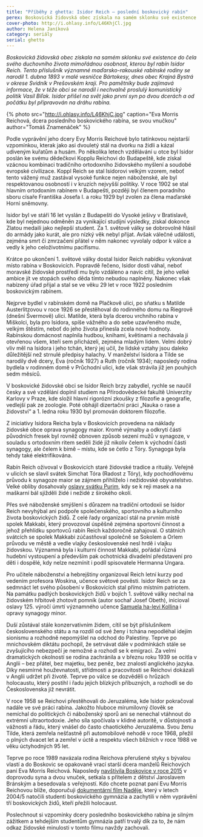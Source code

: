 ```yaml
---
title: "Příběhy z ghetta: Isidor Reich – poslední boskovický rabín"
perex: Boskovická židovská obec získala na samém sklonku své existence do čela svého duchovního života mimořádnou osobnost, kterou byl rabín Isidor Reich.
cover-photo: http://i.ohlasy.info/L46KhjCl.jpg
author: Helena Janíková
category: seriály
serial: ghetto
---
```


*Boskovická židovská obec získala na samém sklonku své existence do čela svého duchovního života mimořádnou osobnost, kterou byl rabín Isidor Reich. Tento příslušník významné maďarsko-rakouské rabínské rodiny se narodil 1. dubna 1893 v malé vesničce Bártokesy, dnes obec Krajná Bystrá v okrese Svidník v Prešovském kraji. Pro pamětníky bude zajímavá informace, že v téže obci se narodil i nechvalně proslulý komunistický politik Vasil Biľak. Isidor přišel na svět jako první syn po dvou dcerách a od počátku byl připravován na dráhu rabína.*

{% photo src="http://i.ohlasy.info/L46KhjC.jpg" caption="Eva Morris Reichová, dcera posledního boskovického rabína, se svou vnučkou" author="Tomáš Znamenáček" %}

Podle vyprávění jeho dcery Evy Morris Reichové bylo tatínkovou nejstarší vzpomínkou, kterak jako asi dvouletý stál na dvorku na židli a kázal udiveným kuřatům a husám. Po několika letech vzdělávání u otce byl Isidor poslán ke svému dědečkovi Kopplu Reichovi do Budapeště, kde získal vzácnou kombinaci tradičního ortodoxního židovského myšlení a soudobé evropské civilizace. Koppl Reich se stal Isidorovi velkým vzorem, neboť tento vážený muž zastával vysoké funkce nejen náboženské, ale byl respektovanou osobností i v kruzích nejvyšší politiky. V roce 1902 se stal hlavním ortodoxním rabínem v Budapešti, později byl členem poradního sboru císaře Františka Josefa I. a roku 1929 byl zvolen za člena maďarské Horní sněmovny.

Isidor byl ve stáří 16 let vyslán z Budapešti do Vysoké ješivy v Bratislavě, kde byl nejednou odměněn za vynikající studijní výsledky, získal dokonce Zlatou medaili jako nejlepší student. Za 1. světové války se dobrovolně hlásil do armády jako kurát, ale pro nízký věk nebyl přijat. Avšak válečné události, zejména smrt či zmrzačení přátel v něm nakonec vyvolaly odpor k válce a vedly k jeho celoživotnímu pacifismu. 

Krátce po ukončení 1. světové války dostal Isidor Reich nabídku vykonávat místo rabína v Boskovicích. Popravdě řečeno, Isidor dosti váhal, neboť moravské židovské prostředí mu bylo vzdáleno a navíc cítil, že jeho velké ambice jít ve stopách svého děda tímto nebudou naplněny. Nakonec však nabízený úřad přijal a stal se ve věku 29 let v roce 1922 posledním boskovickým rabínem. 

Nejprve bydlel v rabínském domě na Plačkově ulici, po sňatku s Matilde Austerlitzovou v roce 1926 se přestěhoval do rodinného domu na Riegrově (dnešní Švermově) ulici. Matilde, která byla dcerou vrchního rabína v Miškolci, byla pro Isidora, spíše vážného a do sebe uzavřeného muže, velkým štěstím, neboť do jeho života přinesla zcela nové hodnoty. Rabínskou domácnost naplnila hudbou, knihami, květinami a nechávala ji otevřenou všem, kteří sem přicházeli, zejména mladým lidem. Velmi dobrý vliv měl na Isidora i jeho tchán, který jej učil, že lidské vztahy jsou daleko důležitější než strnulé předpisy halachy. V manželství Isidora a Tilde se narodily dvě dcery, Eva (ročník 1927) a Ruth (ročník 1934); naposledy rodina bydlela v rodinném domě v Průchodní ulici, kde však strávila již jen pouhých sedm měsíců.

V boskovické židovské obci se Isidor Reich brzy zabydlel, rychle se naučil česky a své vzdělání doplnil studiem na Přírodovědecké fakultě Univerzity Karlovy v Praze, kde složil hlavní rigorózní zkoušky z filozofie a geografie, vedlejší pak ze zoologie. Poté obhájil dizertační práci „Nauka o rase a židovství“ a 1. ledna roku 1930 byl promován doktorem filozofie.

Z iniciativy Isidora Reicha byla v Boskovicích provedena na náklady židovské obce oprava synagogy maior. Kromě výmalby a odkrytí části původních fresek byl rovněž obnoven způsob sezení mužů v synagoze, v souladu s ortodoxním ritem seděli židé již nikoliv čelem k východní části synagogy, ale čelem k bimě – místu, kde se četlo z Tóry. Synagoga byla tehdy také elektrifikována.

Rabín Reich oživoval v Boskovicích staré židovské tradice a rituály. Veřejně v ulicích se slavil svátek Simchat Tóra (Radost z Tóry), kdy pochodňovému průvodu k synagoze maior se zájmem přihlíželo i nežidovské obyvatelstvo. Velké obliby dosahovaly [oslavy svátku Purim](http://www.ohlasy.info/clanky/2018/03/purim.html), kdy se k reji masek a na maškarní bál sjížděli židé i nežidé z širokého okolí.

Přes své náboženské smýšlení s důrazem na tradiční ortodoxii se Isidor Reich nevyhýbal ani podpoře společenského, sportovního a kulturního života boskovických židů. Z celé řady organizací stál na prvním místě spolek Makkabi, který provozoval úspěšně zejména sportovní činnost a jehož přehlídku sportovců rabín Reich každoročně zahajoval. O státních svátcích se spolek Makkabi zúčastňoval společně se Sokolem a Orlem průvodu ve městě a vedle vlajky československé nesl hrdě i vlajku židovskou. Významná byla i kulturní činnost Makkabi, pořádal různá hudební vystoupení a především pak ochotnická divadelní představení pro děti i dospělé, kdy nelze nezmínit i podíl spisovatele Hermanna Ungara.

Pro učitele náboženství a hebrejštiny organizoval Reich letní kurzy pod vedením profesora Woskina, učence světové pověsti. Isidor Reich se za sedmnáct let svého působení v Boskovicích stal přímo místním patriotem. Na památku padlých boskovických židů v bojích 1. světové války nechal na židovském hřbitově zhotovit pomník (autor sochař Josef Obeth), inicioval oslavy 125. výročí úmrtí významného učence [Samuela ha-levi Kollina](http://www.ohlasy.info/clanky/2016/08/machcit-ha-sekel.html) i opravy synagogy minor. 

Duší zůstával stále konzervativním židem, cítil se být příslušníkem československého státu a na rozdíl od své ženy i tchána nepodléhal idejím sionismu a rozhodně nepomýšlel na odchod do Palestiny. Teprve po mnichovském diktátu pochopil, že setrvávat dále v podmínkách stále se zvyšujícího nebezpečí je nemožné a rozhodl se k emigraci. Za velmi dramatických okolností se rodina zachránila a v březnu roku 1939 se ocitla v Anglii – bez přátel, bez majetku, bez peněz, bez znalostí anglického jazyka. Díky nesmírné houževnatosti, střídmosti a pracovitosti se Reichovi dokázali v Anglii udržet při životě. Teprve po válce se dozvěděli o hrůzách holocaustu, který postihl i řadu jejich blízkých příbuzných, a rozhodli se do Československa již nevrátit.

V roce 1958 se Reichovi přestěhovali do Jeruzaléma, kde Isidor pokračoval nadále ve své práci rabína. Jakožto hluboce mírumilovný člověk se nemíchal do politických či náboženský sporů ani se nenechal vtáhnout do extrémní ultraortodoxie. Jeho síla spočívala v klidné autoritě, v důstojnosti a vážnosti a řádu, který vnášel do často chaotického Jeruzaléma. Svou ženu Tilde, která zemřela nešťastně při automobilové nehodě v roce 1968, přežil o plných dvacet let a zemřel v úctě a respektu všech bližních v roce 1988 ve věku úctyhodných 95 let. 

Teprve po roce 1989 navázala rodina Reichova přerušené styky s bývalou vlastí a do Boskovic se opakovaně vrací starší dcera manželů Reichových paní Eva Morris Reichová. Naposledy [navštívila Boskovice v roce 2015](http://www.ohlasy.info/clanky/2015/09/navsteva-evy-morris.html) v doprovodu syna a dvou vnuček, setkala s přítelem z dětství Jaroslavem Bránským a besedovala s veřejností. Kdo chcete poznat paní Evu Morris Reichovou blíže, doporučuji [dokumentární film Naděje](https://vimeo.com/138508742), který v letech 2004/5 natočili studenti boskovického gymnázia a zachytili v něm vyprávění tří boskovických židů, kteří přežili holocaust. 

Poslechnout si vzpomínky dcery posledního boskovického rabína je silným zážitkem a tehdejším studentům gymnázia patří trvalý dík za to, že nám odkaz židovské minulosti v tomto filmu navždy zachovali.